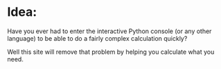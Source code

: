 # Idea:

Have you ever had to enter the interactive Python console
(or any other language) to be able to do a fairly complex calculation quickly?

Well this site will remove that problem by helping you calculate what you need.
